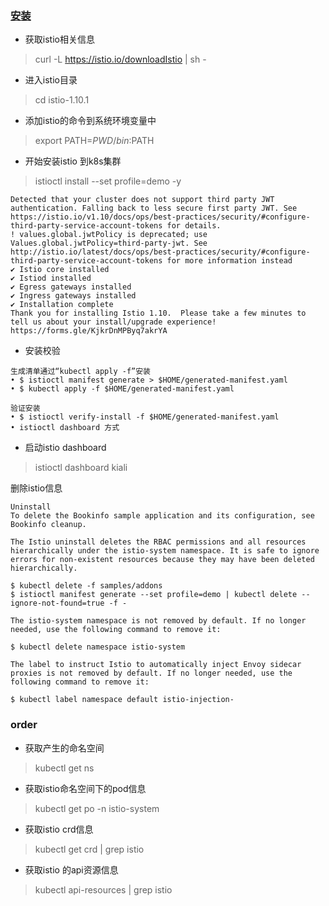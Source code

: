 ### [安装](https://istio.io/latest/docs/setup/getting-started/)

- 获取istio相关信息

> curl -L https://istio.io/downloadIstio | sh -

- 进入istio目录

> cd istio-1.10.1

- 添加istio的命令到系统环境变量中

> export PATH=$PWD/bin:$PATH

- 开始安装istio 到k8s集群
> istioctl install --set profile=demo -y
```text
Detected that your cluster does not support third party JWT authentication. Falling back to less secure first party JWT. See https://istio.io/v1.10/docs/ops/best-practices/security/#configure-third-party-service-account-tokens for details.
! values.global.jwtPolicy is deprecated; use Values.global.jwtPolicy=third-party-jwt. See http://istio.io/latest/docs/ops/best-practices/security/#configure-third-party-service-account-tokens for more information instead
✔ Istio core installed                                                                                         
✔ Istiod installed                                                                                             
✔ Egress gateways installed                                                                                    
✔ Ingress gateways installed                                                                                   
✔ Installation complete                                                                                        
Thank you for installing Istio 1.10.  Please take a few minutes to tell us about your install/upgrade experience!  https://forms.gle/KjkrDnMPByq7akrYA
```

- 安装校验
```text
生成清单通过“kubectl apply -f”安装
• $ istioctl manifest generate > $HOME/generated-manifest.yaml
• $ kubectl apply -f $HOME/generated-manifest.yaml

验证安装
• $ istioctl verify-install -f $HOME/generated-manifest.yaml
• istioctl dashboard 方式
```

- 启动istio dashboard

> istioctl dashboard kiali

删除istio信息
```text
Uninstall
To delete the Bookinfo sample application and its configuration, see Bookinfo cleanup.

The Istio uninstall deletes the RBAC permissions and all resources hierarchically under the istio-system namespace. It is safe to ignore errors for non-existent resources because they may have been deleted hierarchically.

$ kubectl delete -f samples/addons
$ istioctl manifest generate --set profile=demo | kubectl delete --ignore-not-found=true -f -

The istio-system namespace is not removed by default. If no longer needed, use the following command to remove it:

$ kubectl delete namespace istio-system

The label to instruct Istio to automatically inject Envoy sidecar proxies is not removed by default. If no longer needed, use the following command to remove it:

$ kubectl label namespace default istio-injection-
```












### order

- 获取产生的命名空间

> kubectl get ns 

- 获取istio命名空间下的pod信息

> kubectl get po -n istio-system

- 获取istio crd信息

> kubectl get crd | grep istio

- 获取istio 的api资源信息

> kubectl api-resources | grep istio










